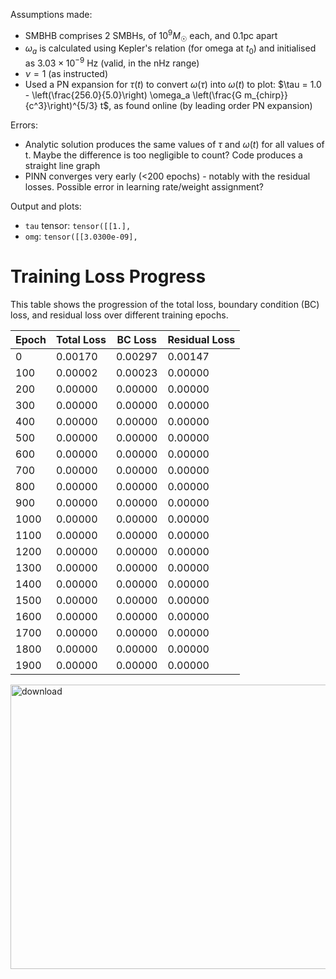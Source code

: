 Assumptions made:

- SMBHB comprises 2 SMBHs, of $10^9 M_☉$ each, and 0.1pc apart
- $\omega_a$ is calculated using Kepler's relation (for omega at $t_0$) and initialised as $3.03 \times 10^{-9}$ Hz (valid, in the nHz range)
- $\nu = 1$ (as instructed)
- Used a PN expansion for $\tau(t)$ to convert $\omega(\tau)$ into $\omega(t)$ to plot: $\tau = 1.0 - \left(\frac{256.0}{5.0}\right) \omega_a \left(\frac{G m_{chirp}}{c^3}\right)^{5/3} t$, as found online (by leading order PN expansion)

Errors:

- Analytic solution produces the same values of $\tau$ and $\omega(t)$ for all values of t. Maybe the difference is too negligible to count? Code produces a straight line graph
- PINN converges very early (<200 epochs) - notably with the residual losses. Possible error in learning rate/weight assignment?

Output and plots:

- `tau` tensor: `tensor([[1.],`
- `omg`: `tensor([[3.0300e-09],`

# Training Loss Progress

This table shows the progression of the total loss, boundary condition (BC) loss, and residual loss over different training epochs.

| Epoch | Total Loss | BC Loss | Residual Loss |
|-------|------------|---------|---------------|
| 0     | 0.00170    | 0.00297 | 0.00147       |
| 100   | 0.00002    | 0.00023 | 0.00000       |
| 200   | 0.00000    | 0.00000 | 0.00000       |
| 300   | 0.00000    | 0.00000 | 0.00000       |
| 400   | 0.00000    | 0.00000 | 0.00000       |
| 500   | 0.00000    | 0.00000 | 0.00000       |
| 600   | 0.00000    | 0.00000 | 0.00000       |
| 700   | 0.00000    | 0.00000 | 0.00000       |
| 800   | 0.00000    | 0.00000 | 0.00000       |
| 900   | 0.00000    | 0.00000 | 0.00000       |
| 1000  | 0.00000    | 0.00000 | 0.00000       |
| 1100  | 0.00000    | 0.00000 | 0.00000       |
| 1200  | 0.00000    | 0.00000 | 0.00000       |
| 1300  | 0.00000    | 0.00000 | 0.00000       |
| 1400  | 0.00000    | 0.00000 | 0.00000       |
| 1500  | 0.00000    | 0.00000 | 0.00000       |
| 1600  | 0.00000    | 0.00000 | 0.00000       |
| 1700  | 0.00000    | 0.00000 | 0.00000       |
| 1800  | 0.00000    | 0.00000 | 0.00000       |
| 1900  | 0.00000    | 0.00000 | 0.00000       |

<img width="565" height="455" alt="download" src="https://github.com/user-attachments/assets/6711446f-9ba7-46aa-8376-d849892b79c3" />

